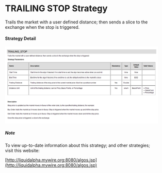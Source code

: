 # TRAILING STOP Strategy

Trails the market with a user defined distance; then sends a slice to the exchange when the stop is triggered. 

#### Strategy Detail
![plot](images/TRAILING_STOP-strategy.png)

##### Note
To view up-to-date information about this strategy; and other strategies; visit this website:

[http://liquidalpha.mywire.org:8080/algos.jsp](http://liquidalpha.mywire.org:8080/algos.jsp)




